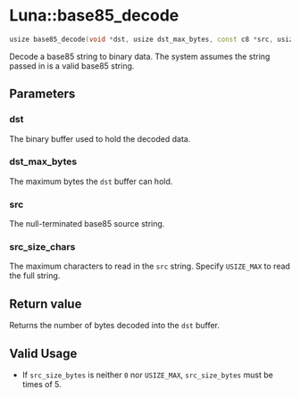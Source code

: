 # Luna::base85_decode

```c++
usize base85_decode(void *dst, usize dst_max_bytes, const c8 *src, usize src_size_chars=USIZE_MAX)
```

Decode a base85 string to binary data. The system assumes the string passed in is a valid base85 string. 



## Parameters
### dst
The binary buffer used to hold the decoded data. 

### dst_max_bytes
The maximum bytes the `dst` buffer can hold. 

### src
The null-terminated base85 source string. 

### src_size_chars
The maximum characters to read in the `src` string. Specify `USIZE_MAX` to read the full string. 

## Return value
Returns the number of bytes decoded into the `dst` buffer. 

## Valid Usage
* If `src_size_bytes` is neither `0` nor `USIZE_MAX`, `src_size_bytes` must be times of 5. 

